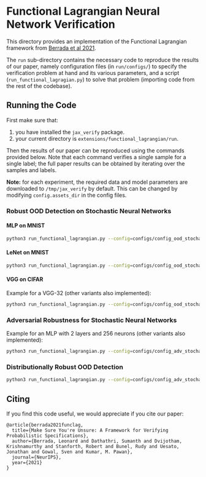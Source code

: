 # Functional Lagrangian Neural Network Verification

This directory provides an implementation of the Functional Lagrangian framework from [Berrada et al 2021](https://arxiv.org/abs/2102.09479).

The `run` sub-directory contains the necessary code to reproduce the results of our paper, namely configuration files (in `run/configs/`) to specify the verification problem at hand and its various parameters, and a script (`run_functional_lagragian.py`) to solve that problem (importing code from the rest of the codebase).

## Running the Code

First make sure that:

1. you have installed the `jax_verify` package.
2. your current directory is `extensions/functional_lagrangian/run`.

Then the results of our paper can be reproduced using the commands provided below. Note that each command verifies a single sample for a single label; the full paper results can be obtained by iterating over the samples and labels.

**Note:** for each experiment, the required data and model parameters are downloaded to `/tmp/jax_verify` by default. This can be changed by modifying `config.assets_dir` in the config files.

### Robust OOD Detection on Stochastic Neural Networks

#### MLP on MNIST

```bash
python3 run_functional_lagrangian.py --config=configs/config_ood_stochastic_model.py:mnist_mlp_2_256
```

#### LeNet on MNIST

```bash
python3 run_functional_lagrangian.py --config=configs/config_ood_stochastic_model.py:mnist_cnn
```

#### VGG on CIFAR

Example for a VGG-32 (other variants also implemented):

```bash
python3 run_functional_lagrangian.py --config=configs/config_ood_stochastic_model.py:cifar_vgg_32
```

### Adversarial Robustness for Stochastic Neural Networks

Example for an MLP with 2 layers and 256 neurons (other variants also implemented):

```bash
python3 run_functional_lagrangian.py --config=configs/config_adv_stochastic_model.py:mnist_mlp_2_256
```

### Distributionally Robust OOD Detection

```bash
python3 run_functional_lagrangian.py --config=configs/config_adv_stochastic_input.py
```

## Citing

If you find this code useful, we would appreciate if you cite our paper:

```
@article{berrada2021funclag,
  title={Make Sure You're Unsure: A Framework for Verifying Probabilistic Specifications},
  author={Berrada, Leonard and Dathathri, Sumanth and Dvijotham, Krishnamurthy and Stanforth, Robert and Bunel, Rudy and Uesato, Jonathan and Gowal, Sven and Kumar, M. Pawan},
  journal={NeurIPS},
  year={2021}
}
```
